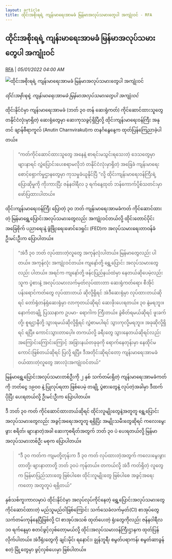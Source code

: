 ```yaml
---
layout: article
title: ထိုင်းအစိုးရရဲ့ ကျန်းမာရေးအာမခံ မြန်မာအလုပ်သမားတွေပါ အကျုံးဝင် - RFA
---
```


## ထိုင်းအစိုးရရဲ့ ကျန်းမာရေးအာမခံ မြန်မာအလုပ်သမားတွေပါ အကျုံးဝင်

[RFA](https://www.rfa.org/burmese/news/thailand-immigrants-workers-health-01042022162938.html) | _05/01/2022 04:00 AM_
        
![ထိုင်းအစိုးရရဲ့ ကျန်းမာရေးအာမခံ မြန်မာအလုပ်သမားတွေပါ အကျုံးဝင်](https://www.rfa.org/burmese/news/thailand-immigrants-workers-health-01042022162938.html/@@images/image/social_media)

_ထိုင်းအစိုးရရဲ့ ကျန်းမာရေးအာမခံ မြန်မာအလုပ်သမားတွေပါ အကျုံးဝင်_

ထိုင်းနိုင်ငံမှာ ကျန်းမာရေးအာမခံ (ဘတ် ၃၀ တန် ဆေးရုံကတ်) ကိုင်ဆောင်ထားသူတွေ တနိုင်ငံလုံးမှာရှိတဲ့ ဆေးရုံတွေမှာ ဆေးကုသခွင့်ရှိပြီလို့ ထိုင်းကျန်းမာရေးဝန်ကြီး အနုတင် ချာန်ဗီရာကူလ် (Anutin Charnvirakul)က တနင်္ဂနွေနေ့က ထုတ်ပြန်ကြေညာခဲ့ပါတယ်။

> “ကတ်ကိုင်ဆောင်ထားသူတွေ အနေနဲ့ စာရင်းမသွင်းရသေးတဲ့ ဒေသတွေမှာ ဖျားနာရင် လွှဲပြောင်းပေးစရာမလိုဘဲ တနိုင်ငံလုံးမှာရှိတဲ့ အခြေခံ ကျန်းမာရေးစောင့်ရှောက်မှုဌာနတွေမှာ ကုသမှုခံယူနိုင်ပြီ ”လို့ ထိုင်းကျန်းမာရေးဝန်ကြီးရဲ့ပြောဆိုမှုကို ကိုးကားပြီး ဇန်နဝါရီလ ၃ ရက်နေ့ထုတ် ဘန်ကောက်ပို့စ်သတင်းမှာ ဖော်ပြထားပါတယ်။

ထိုင်းကျန်းမာရေးဝန်ကြီး ပြောတဲ့ ၃၀ ဘတ် ကျန်းမာရေးအာမခံကတ် ကိုင်ဆောင်ထားတဲ့ မြန်မာရွှေ့ပြောင်းအလုပ်သမားတွေလည်း အကျုံးဝင်တယ်လို့ ထိုင်းတောင်ပိုင်းအခြေစိုက် ပညာရေးနဲ့ ဖွံဖြိုးရေးဖောင်ဒေရှင်း (FED)က အလုပ်သမားရေးတာဝန်ခံ ဦးမင်းဦးက ပြောပါတယ်။

> “အဲဒီ ၃၀ ဘတ် လုပ်ထားတဲ့လူတွေ အကုန်လုံးပါတယ်။ မြန်မာတွေလည်း ပါတယ်။ အကုန်လုံး အကျုံးဝင်တယ်။ ကျနော်တို့ ရွှေ့ပြောင်း အလုပ်သမားတွေလည်း ပါတယ်။ အရင်က ကျနော်တို့ ဖန်ငပြည်နယ်ထဲမှာ နေတယ်ဆိုပေမဲ့လည်း သူက ပွဲစားနဲ့ အလုပ်သမားလက်မှတ်လုပ်ထားတာ ဆေးရုံကတ်ရော၊ စီအိုင် ပန်းရောင်ကတ်တွေ လုပ်ထားတယ် ဆိုလို့ရှိရင် အဲဒီဆေးရုံမှာ လုပ်ထားတယ်ဆိုရင် တော်ရုံတန်ရုံဆေးရုံမှာ လာကုတယ်ဆိုရင် ဆေးဖိုးပေးရတယ်။ ၃၀ နဲ့မရဘူး။ နောက်တချို့ ပြဿနာက ဥပမာ- ရောဂါက ကြီးတယ်။ ခွဲစိတ်ရမယ်ဆိုရင် ဖူးခက်တို့၊ စူရဌာနီတို့ သွားရမယ်ဆိုလို့ရှိရင် လွှဲစာမပါရင် သွားကုလို့မရဘူး။ အခုဆိုလို့ရှိရင် ရပြီ။ ကောင်းသွားတာပေ့ါ။ တကယ်လို့ ခရီးတွေ သွားနေတယ်ဆိုရင်လည်း အကြောင်းကြောင်းကြောင့် အခြားနယ်တခုခုကို ရောက်နေတုန်းမှာ နေထိုင်မကောင်းဖြစ်တယ်ဆိုရင် ပြလို့ ရပြီ။ ဒီအတိုင်းဆိုရင်တော့ ကျန်းမာရေးအာမခံ ဝယ်ထားတဲ့လူတွေ အားလုံးအကျုံးဝင်တယ်”

မြန်မာရွှေ့ပြောင်းအလုပ်သမားတစ်ဦးကို ၂ နှစ် သက်တမ်းရှိတဲ့ ကျန်းမာရေးအာမခံကတ်ကို ဘတ်ငွေ ၁၉၀၀ နဲ့ ပြုလုပ်ရတာ ဖြစ်ပေမဲ့ တချို့ ပွဲစားတွေနဲ့ လုပ်တဲ့အခါမှာ ဒီထက် ပိုပြီး ပေးရတယ်လို့ ဦးမင်းဦးက ပြောပါတယ်။

ဒီ ဘတ် ၃၀ ကတ် ကိုင်ဆောင်ထားတယ်ဆိုရင် ထိုင်းလူမျိုးတွေနဲ့အတူတူ ရွှေ့ပြောင်းအလုပ်သမားတွေလည်း အခွင့်အရေးအတူတူ ရရှိပြိး အမျိုးသမီးတွေဆိုရင် ကလေးမွေးဖွား စရိတ်၊ ဖျားနာတဲ့အခါ ဆေးကုစရိတ်အတွက် ဘတ် ၃၀ ပဲ ပေးရတယ်လို့ မြန်မာအလုပ်သမားတစ်ဦး မစုက ပြောပါတယ်။

> “ဒီ ၃၀ ကတ်က ကျမတို့တုန်းက ဒီ ၃၀ ကတ် လုပ်ထားတဲ့အတွက် ကလေးမွေးဖွားတာတို့၊ ဖျားနာတာတို့ ဘတ် ၃၀ပဲ ကုန်တယ်။ တကယ်လို့ အဲဒီ ကတ်ရှိတဲ့ လူတွေက မြန်မာပြည်သားတွေ ဖြစ်ပါစေ၊ ထိုင်းလူမျိုးတွေ ဖြစ်ပါစေ အခွင့်အရေးကတော့ အတူတူပဲ ရရှိတယ်”

နှစ်သစ်ကူးကာလမှာပဲ ထိုင်းနိုင်ငံမှာ အလုပ်လုပ်ကိုင်နေတဲ့ ရွှေ့ပြောင်းအလုပ်သမားတွေ ကိုင်ဆောင်ထားတဲ့ မည်သူမည်ဝါဖြစ်ကြောင်း သက်သေခံလက်မှတ်(CI) စာအုပ်တွေ သက်တမ်းကုန်နေပြီဖြစ်လို့ CI စာအုပ်အသစ် ထုတ်ပေးတဲ့ ရုံးတွေကိုလည်း ဇန်နဝါရီလ ၁၀ ရက်နေ့မှာ စတင်ဖွင့်လှစ်တော့မယ်လို့ ထိုင်းအလုပ်သမားဝန်ကြီးဌာနက ထုတ်ပြန် လိုက်ပါတယ်။ အဲဒီရုံးတွေကို ချင်းမိုင်၊ ရနောင်း၊ ချွန်ဘူရီ၊ စမွတ်ပရာကန်၊ စမွတ်ဆာခွန် စတဲ့ မြို့တွေမှာ ဖွင့်လှစ်ပေးမှာ ဖြစ်ပါတယ်။